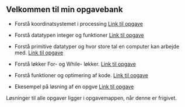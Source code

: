 ## Velkommen til min opgavebank
- Forstå koordinatsystemet i processing [Link til opgave](https://github.com/ChrisBruhn/HTX/tree/master/uge37/opgave.txt)
- Forstå datatypen integer og funktioner [Link til opgave](https://github.com/ChrisBruhn/HTX/tree/master/uge38/opgave.txt)
- Forstå primitive datatyper og hvor store tal en computer kan arbejde med. [Link til opgave](https://github.com/ChrisBruhn/HTX/tree/master/uge39/opgave.txt) 
- Forstå løkker For- og While- løkker. [Link til opgave](https://github.com/ChrisBruhn/HTX/tree/master/uge41/opgave.txt) 
- Forstå funktioner og optimering af kode. [Link til opgave](https://github.com/ChrisBruhn/HTX/tree/master/uge43/opgave.txt) 

- Ekesempel på løsning af en opgve [Link til opgave](https://github.com/ChrisBruhn/HTX/blob/master/uge39/Eksempel%20p%C3%A5%20opgave%20datatypechar.txt)

Løsninger til alle opgaver ligger i opgavemappen, når denne er frigivet.

